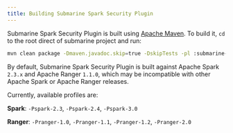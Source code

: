 ```yaml
---
title: Building Submarine Spark Security Plugin
---
```


<!--
   Licensed to the Apache Software Foundation (ASF) under one or more
   contributor license agreements.  See the NOTICE file distributed with
   this work for additional information regarding copyright ownership.
   The ASF licenses this file to You under the Apache License, Version 2.0
   (the "License"); you may not use this file except in compliance with
   the License.  You may obtain a copy of the License at
   http://www.apache.org/licenses/LICENSE-2.0
   Unless required by applicable law or agreed to in writing, software
   distributed under the License is distributed on an "AS IS" BASIS,
   WITHOUT WARRANTIES OR CONDITIONS OF ANY KIND, either express or implied.
   See the License for the specific language governing permissions and
   limitations under the License.
-->

Submarine Spark Security Plugin is built using [Apache Maven](http://maven.apache.org). To build it, `cd` to the root direct of submarine project and run:

```bash
mvn clean package -Dmaven.javadoc.skip=true -DskipTests -pl :submarine-spark-security
```

By default, Submarine Spark Security Plugin is built against Apache Spark `2.3.x` and Apache Ranger `1.1.0`, which may be incompatible with other Apache Spark or Apache Ranger releases.

Currently, available profiles are:

**Spark**: `-Pspark-2.3`, `-Pspark-2.4`, `-Pspark-3.0`

**Ranger**: `-Pranger-1.0`, `-Pranger-1.1`, `-Pranger-1.2`, `-Pranger-2.0`
